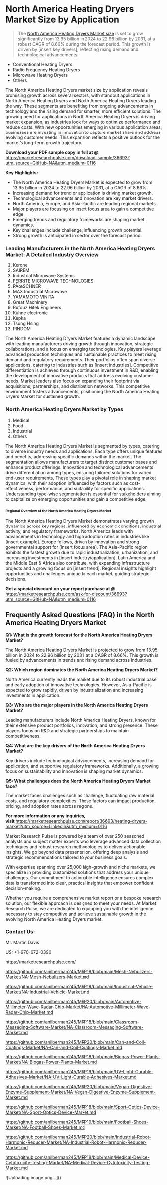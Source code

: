 <h1>North America Heating Dryers Market&nbsp;Size by Application</h1><blockquote><p>The <a href="https://marketresearchpulse.com/download-sample/36693?utm_source=GitHub-NA&amp;utm_medium=0116">North America Heating Dryers Market size</a> is set to grow significantly from 13.95 billion in 2024 to 22.96 billion by 2031, at a robust CAGR of 8.66% during the forecast period. This growth is driven by [insert key drivers], reflecting rising demand and technological advancements.</p></blockquote><ul><li>Conventional Heating Dryers<li> Radio Frequency Heating Dryers<li> Microwave Heating Dryers<li> Others</li></ul><p>The North America Heating Dryers market size by application reveals promising growth across several sectors, with standout applications in North America Heating Dryers and North America Heating Dryers leading the way. These segments are benefiting from ongoing advancements in technology and the rising demand for smarter, more efficient solutions. The growing need for applications in North America Heating Dryers is driving market expansion, as industries look for ways to optimize performance and reduce costs. With new opportunities emerging in various application areas, businesses are investing in innovation to capture market share and address evolving customer needs. This expansion reflects a positive outlook for the market’s long-term growth trajectory.</p><p><strong>Download your PDF sample copy in full at @ </strong><a href="https://marketresearchpulse.com/download-sample/36693?utm_source=GitHub-NA&amp;utm_medium=0116">https://marketresearchpulse.com/download-sample/36693?utm_source=GitHub-NA&amp;utm_medium=0116</a></p><p><strong>Key Highlights: </strong></p><ul><li>The North America Heating Dryers Market is expected to grow from 13.95 billion in 2024 to 22.96 billion by 2031, at a CAGR of 8.66%.</li><li>Increasing demand for trend or application is driving market growth.</li><li>Technological advancements and innovation are key market drivers.</li><li>North America, Europe, and Asia-Pacific are leading regional markets.</li><li>Major players are focusing on insert focus area to gain a competitive edge.</li><li>Emerging trends and regulatory frameworks are shaping market dynamics.</li><li>Key challenges include challenge, influencing growth potential.</li><li>Strong growth is anticipated in sector over the forecast period.</li></ul><h3>Leading Manufacturers in the North America Heating Dryers Market: A Detailed Industry Overview</h3><ol><li>Kerone</li><li>SAIREM</li><li>Industrial Microwave Systems</li><li>FERRITE MICROWAVE TECHNOLOGIES</li><li>PÃœSCHNER</li><li>MAX Industrial Microwave</li><li>YAMAMOTO VINITA</li><li>Great Machinery</li><li>Rufouz Hitek Engineers</li><li>Kuhne electronic</li><li>Kepka</li><li>Tsung Hsing</li><li>PINDOM</li></ol><div class="flex max-w-full flex-col flex-grow"><div class="min-h-8 text-message flex w-full flex-col items-end gap-2 whitespace-normal break-words [.text-message+&amp;]:mt-5" dir="auto" data-message-author-role="assistant" data-message-id="fd8432e4-4910-450d-b182-61b7bfb0a01f" data-message-model-slug="gpt-4o"><div class="flex w-full flex-col gap-1 empty:hidden first:pt-[3px]"><div class="markdown prose w-full break-words dark:prose-invert light"><p>The North America Heating Dryers Market features a dynamic landscape with leading manufacturers driving growth through innovation, strategic collaborations, and a focus on emerging technologies. Key players leverage advanced production techniques and sustainable practices to meet rising demand and regulatory requirements. Their portfolios often span diverse applications, catering to industries such as [insert industries]. Competitive differentiation is achieved through continuous investment in R&amp;D, enabling the development of innovative products that address evolving customer needs. Market leaders also focus on expanding their footprint via acquisitions, partnerships, and distribution networks. This competitive environment fosters advancements, positioning the North America Heating Dryers Market for sustained growth.</p></div></div></div></div><h3>North America Heating Dryers Market by Types</h3><ol><li>Medical<li> Food<li> Industrial<li> Others</li></ol><div class="flex max-w-full flex-col flex-grow"><div class="min-h-8 text-message flex w-full flex-col items-end gap-2 whitespace-normal break-words [.text-message+&amp;]:mt-5" dir="auto" data-message-author-role="assistant" data-message-id="084470be-0bb7-4664-bddf-5156b4f41249" data-message-model-slug="gpt-4o-mini"><div class="flex w-full flex-col gap-1 empty:hidden first:pt-[3px]"><div class="markdown prose w-full break-words dark:prose-invert light"><p>The North America Heating Dryers Market is segmented by types, catering to diverse industry needs and applications. Each type offers unique features and benefits, addressing specific demands within the market. The segmentation allows manufacturers to target distinct customer bases and enhance product offerings. Innovation and technological advancements drive differentiation among types, ensuring tailored solutions for varied end-user requirements. These types play a pivotal role in shaping market dynamics, with their adoption influenced by factors such as cost-effectiveness, performance, and suitability for specific applications. Understanding type-wise segmentation is essential for stakeholders aiming to capitalize on emerging opportunities and gain a competitive edge.</p></div></div></div></div><h3><span style="font-size: 11px;">Regional Overview of the North America Heating Dryers Market</span></h3><div class="flex max-w-full flex-col flex-grow"><div class="min-h-8 text-message flex w-full flex-col items-end gap-2 whitespace-normal break-words [.text-message+&amp;]:mt-5" dir="auto" data-message-author-role="assistant" data-message-id="e9038762-ce64-4e30-91c9-9bd413514231" data-message-model-slug="gpt-4o-mini"><div class="flex w-full flex-col gap-1 empty:hidden first:pt-[3px]"><div class="markdown prose w-full break-words dark:prose-invert light"><p>The North America Heating Dryers Market demonstrates varying growth dynamics across key regions, influenced by economic conditions, industrial activity, and regulatory frameworks. North America leads with advancements in technology and high adoption rates in industries like [insert example]. Europe follows, driven by innovation and strong governmental support for [insert focus area]. The Asia-Pacific region exhibits the fastest growth due to rapid industrialization, urbanization, and increasing investments in [insert industry/application]. Latin America and the Middle East &amp; Africa also contribute, with expanding infrastructure projects and a growing focus on [insert trend]. Regional insights highlight opportunities and challenges unique to each market, guiding strategic decisions.</p></div></div></div></div><p><strong>Get a special discount on your report purchase at @ </strong><a href="https://marketresearchpulse.com/ask-for-discount/36693?utm_source=GitHub-NA&amp;utm_medium=0116">https://marketresearchpulse.com/ask-for-discount/36693?utm_source=GitHub-NA&amp;utm_medium=0116</a></p><h2>Frequently Asked Questions (FAQ) in the North America Heating Dryers Market</h2><p><strong>Q1: What is the growth forecast for the North America Heating Dryers Market?</strong></p><p>The North America Heating Dryers Market is projected to grow from 13.95 billion in 2024 to 22.96 billion by 2031, at a CAGR of 8.66%. This growth is fueled by advancements in trends and rising demand across industries.</p><p><strong>Q2: Which region dominates the North America Heating Dryers Market?</strong></p><p>North America currently leads the market due to its robust industrial base and early adoption of innovative technologies. However, Asia-Pacific is expected to grow rapidly, driven by industrialization and increasing investments in application.</p><p><strong>Q3: Who are the major players in the North America Heating Dryers Market?</strong></p><p>Leading manufacturers include North America Heating Dryers, known for their extensive product portfolios, innovation, and strong presence. These players focus on R&amp;D and strategic partnerships to maintain competitiveness.</p><p><strong>Q4: What are the key drivers of the North America Heating Dryers Market?</strong></p><p>Key drivers include technological advancements, increasing demand for application, and supportive regulatory frameworks. Additionally, a growing focus on sustainability and innovation is shaping market dynamics.</p><p><strong>Q5: What challenges does the North America Heating Dryers Market face?</strong></p><p>The market faces challenges such as challenge, fluctuating raw material costs, and regulatory complexities. These factors can impact production, pricing, and adoption rates across regions.</p><p><strong>For more information or any inquiries, visit&nbsp;</strong><a href="https://marketresearchpulse.com/report/36693/heating-dryers-market?utm_source=Linkedin&utm_medium=0116">https://marketresearchpulse.com/report/36693/heating-dryers-market?utm_source=Linkedin&utm_medium=0116</a></p><p>Market Research Pulse is powered by a team of over 250 seasoned analysts and subject matter experts who leverage advanced data collection techniques and robust research methodologies to deliver actionable insights. We go beyond data presentation, offering deep analysis and strategic recommendations tailored to your business goals.</p><p>With expertise spanning over 25,000 high-growth and niche markets, we specialize in providing customized solutions that address your unique challenges. Our commitment to actionable intelligence ensures complex data is transformed into clear, practical insights that empower confident decision-making.</p><p>Whether you require a comprehensive market report or a bespoke research solution, our flexible approach is designed to meet your needs. At Market Research Pulse, we are dedicated to equipping you with the intelligence necessary to stay competitive and achieve sustainable growth in the evolving North America Heating Dryers market.</p><h3><strong>Contact Us-</strong></h3><p>Mr. Martin Davis</p><p>US: +1-970-672-0390</p><p>https://marketresearchpulse.com/</p><p><a href="https://github.com/anilberman245/MRP18/blob/main/Mesh-Nebulizers-Market/NA-Mesh-Nebulizers-Market.md">https://github.com/anilberman245/MRP18/blob/main/Mesh-Nebulizers-Market/NA-Mesh-Nebulizers-Market.md</a></p><p><a href="https://github.com/anilberman245/MRP19/blob/main/Industrial-Vehicle-Market/NA-Industrial-Vehicle-Market.md">https://github.com/anilberman245/MRP19/blob/main/Industrial-Vehicle-Market/NA-Industrial-Vehicle-Market.md</a></p><p><a href="https://github.com/anilberman245/MRP20/blob/main/Automotive-Millimeter-Wave-Radar-Chip-Market/NA-Automotive-Millimeter-Wave-Radar-Chip-Market.md">https://github.com/anilberman245/MRP20/blob/main/Automotive-Millimeter-Wave-Radar-Chip-Market/NA-Automotive-Millimeter-Wave-Radar-Chip-Market.md</a></p><p><a href="https://github.com/anilberman245/MRP18/blob/main/Classroom-Messaging-Software-Market/NA-Classroom-Messaging-Software-Market.md">https://github.com/anilberman245/MRP18/blob/main/Classroom-Messaging-Software-Market/NA-Classroom-Messaging-Software-Market.md</a></p><p><a href="https://github.com/anilberman245/MRP20/blob/main/Can-and-Coil-Coatings-Market/NA-Can-and-Coil-Coatings-Market.md">https://github.com/anilberman245/MRP20/blob/main/Can-and-Coil-Coatings-Market/NA-Can-and-Coil-Coatings-Market.md</a></p><p><a href="https://github.com/anilberman245/MRP18/blob/main/Biogas-Power-Plants-Market/NA-Biogas-Power-Plants-Market.md">https://github.com/anilberman245/MRP18/blob/main/Biogas-Power-Plants-Market/NA-Biogas-Power-Plants-Market.md</a></p><p><a href="https://github.com/anilberman245/MRP19/blob/main/UV-Light-Curable-Adhesives-Market/NA-UV-Light-Curable-Adhesives-Market.md">https://github.com/anilberman245/MRP19/blob/main/UV-Light-Curable-Adhesives-Market/NA-UV-Light-Curable-Adhesives-Market.md</a></p><p><a href="https://github.com/anilberman245/MRP20/blob/main/Vegan-Digestive-Enzyme-Supplement-Market/NA-Vegan-Digestive-Enzyme-Supplement-Market.md">https://github.com/anilberman245/MRP20/blob/main/Vegan-Digestive-Enzyme-Supplement-Market/NA-Vegan-Digestive-Enzyme-Supplement-Market.md</a></p><p><a href="https://github.com/anilberman245/MRP18/blob/main/Sport-Optics-Device-Market/NA-Sport-Optics-Device-Market.md">https://github.com/anilberman245/MRP18/blob/main/Sport-Optics-Device-Market/NA-Sport-Optics-Device-Market.md</a></p><p><a href="https://github.com/anilberman245/MRP19/blob/main/Football-Shoes-Market/NA-Football-Shoes-Market.md">https://github.com/anilberman245/MRP19/blob/main/Football-Shoes-Market/NA-Football-Shoes-Market.md</a></p><p><a href="https://github.com/anilberman245/MRP20/blob/main/Industrial-Robot-Harmonic-Reducer-Market/NA-Industrial-Robot-Harmonic-Reducer-Market.md">https://github.com/anilberman245/MRP20/blob/main/Industrial-Robot-Harmonic-Reducer-Market/NA-Industrial-Robot-Harmonic-Reducer-Market.md</a></p><p><a href="https://github.com/anilberman245/MRP18/blob/main/Medical-Device-Cytotoxicity-Testing-Market/NA-Medical-Device-Cytotoxicity-Testing-Market.md">https://github.com/anilberman245/MRP18/blob/main/Medical-Device-Cytotoxicity-Testing-Market/NA-Medical-Device-Cytotoxicity-Testing-Market.md</a></p>
![Uploading image.png…]()
